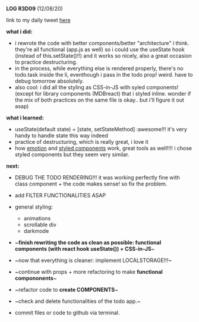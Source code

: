 **LOG R3D09** (12/08/20)

link to my daily tweet [here](https://twitter.com/Nightcoder2/status/1293402469490479106)


**what i did:**

- i rewrote the code with better components/better "architecture" i think. they're all functional (app.js as well) so i could use the useState hook (instead of this.setState()!!)
and it works so nicely, also a great occasion to practice destructuring.
- in the process, while everything else is rendered properly, there's no todo.task inside the li, eventhough i pass in the todo prop! weird. have to debug tomorrow absolutely.
- also cool: i did all the styling as CSS-in-JS with syled components! (except for library components (MDBreact) that i styled inline. wonder if the mix of both practices on the same file is okay.. but i'll figure it out asap)


**what i learned:**

- useState(default state) = [state, setStateMethod] :awesome!!! it's very handy to handle state this way indeed
- practice of destructuring, which is really great, i love it
- how [emotion](https://github.com/emotion-js/emotion) and [styled components](https://styled-components.com/) work, great tools as well!!!! i chose styled components but they seem very similar.


**next:**

- DEBUG THE TODO RENDERING!!! it was working perfectly fine with class component + the code makes sense! so fix the problem.
- add FILTER FUNCTIONALITIES ASAP
- general styling:
  - animations
  - scrollable div
  - darkmode
  
- ~**finish rewriting the code as clean as possible: functional components (with react hook useState()) + CSS-in-JS**~
- ~now that everything is cleaner: implement LOCALSTORAGE!!!~ 
- ~continue with props + more refactoring to make **functional compononents**~
- ~refactor code to **create COMPONENTS**~
- ~check and delete functionalities of the todo app.~
- commit files or code to github via terminal. 

 
